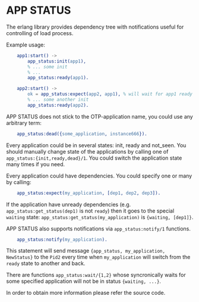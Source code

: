 APP STATUS
==

The erlang library provides dependency tree with notifications useful for
controlling of load process.

Example usage:

```erlang
    app1:start() ->
        app_status:init(app1),
        % ... some init
        % ... 
        app_status:ready(app1).

    app2:start() ->
        ok = app_status:expect(app2, app1), % will wait for app1 ready up to 5m
        % ... some another init
        app_status:ready(app2).
```
        
APP STATUS does not stick to the OTP-application name, you could use any arbitrary term:

```erlang
    app_status:dead({some_application, instance666}).
```

Every application could be in several states: init, ready and not_seen.
You should manually change state of the applications by calling one of `app_status:{init,ready,dead}/1`.
You could switch the application state many times if you need.

Every application could have dependencies. You could specify one or many by calling:

```erlang
    app_status:expect(my_application, [dep1, dep2, dep3]).
```

If the application have unready dependencies (e.g. `app_status:get_status(dep1)` is not `ready`) then
it goes to the special `waiting` state: `app_status:get_status(my_application)` is `{waiting, [dep1]}`.

APP STATUS also supports notifications via `app_status:notify/1` functions.

```erlang
    app_status:notify(my_application).
```

This statement will send message `{app_status, my_application, NewStatus}` to the `Pid2` every time
when `my_application` will switch from the `ready` state to another and back.

There are functions `app_status:wait/{1,2}` whose syncronically waits for some specified application
will not be in status `{waiting, ...}`.

In order to obtain more information please refer the source code.

